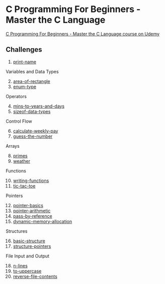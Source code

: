 # C Programming For Beginners - Master the C Language

[C Programming For Beginners - Master the C Language course on Udemy](https://www.udemy.com/course/c-programming-for-beginners-/)

## Challenges

1. [print-name](print-name)

Variables and Data Types

2. [area-of-rectangle](area-of-rectangle)
3. [enum-type](enum-type)

Operators

4. [mins-to-years-and-days](mins-to-years-and-days)
5. [sizeof-data-types](sizeof-data-types)

Control Flow

6. [calculate-weekly-pay](calculate-weekly-pay)
7. [guess-the-number](guess-the-number)

Arrays

8. [primes](primes)
9. [weather](weather)

Functions

10. [writing-functions](writing-functions)
11. [tic-tac-toe](tic-tac-toe)

Pointers

12. [pointer-basics](pointer-basics)
13. [pointer-arithmetic](pointer-arithmetic)
14. [pass-by-reference](pass-by-reference)
15. [dynamic-memory-allocation](dynamic-memory-allocation)

Structures

16. [basic-structure](basic-structure)
17. [structure-pointers](structure-pointers)

File Input and Output

18. [n-lines](n-lines)
19. [to-uppercase](to-uppercase)
20. [reverse-file-contents](reverse-file-contents)
